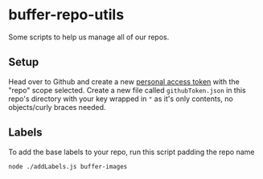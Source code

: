 # buffer-repo-utils

Some scripts to help us manage all of our repos.

## Setup

Head over to Github and create a new [personal access token](https://github.com/settings/tokens)
with the "repo" scope selected. Create a new file called `githubToken.json` in this repo's
directory with your key wrapped in `"` as it's only contents, no objects/curly braces needed.

## Labels

To add the base labels to your repo, run this script padding the repo name

```
node ./addLabels.js buffer-images
```
